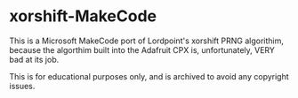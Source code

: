 # xorshift-MakeCode

This is a Microsoft MakeCode port of Lordpoint's xorshift PRNG algorithim, because the algorthim built into the Adafruit CPX is, unfortunately, VERY bad at its job.
                
This is for educational purposes only, and is archived to avoid any copyright issues.
